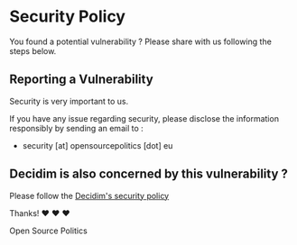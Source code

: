 # Security Policy

You found a potential vulnerability ? Please share with us following the steps below.

## Reporting a Vulnerability

Security is very important to us.

If you have any issue regarding security, please disclose the information
responsibly by sending an email to :

* security [at] opensourcepolitics [dot] eu

## Decidim is also concerned by this vulnerability ?

Please follow the [Decidim's security policy](https://github.com/decidim/decidim/blob/develop/SECURITY.adoc)

Thanks! :heart: :heart: :heart:

Open Source Politics
